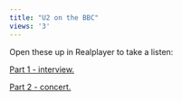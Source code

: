 ```yaml
---
title: "U2 on the BBC"
views: '3'
---
```

<p>Open these up in Realplayer to take a listen:</p>
<p><a href="http://www.bbc.co.uk/radio/aod/rpms/r1whileytue.rpm">Part 1 - interview.</a></p>
<p><a href="http://www.bbc.co.uk/radio/aod/rpms/zane_tue.rpm">Part 2 - concert.</a></p>

